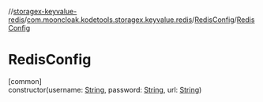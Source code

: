 //[storagex-keyvalue-redis](../../../index.md)/[com.mooncloak.kodetools.storagex.keyvalue.redis](../index.md)/[RedisConfig](index.md)/[RedisConfig](-redis-config.md)

# RedisConfig

[common]\
constructor(username: [String](https://kotlinlang.org/api/latest/jvm/stdlib/kotlin/-string/index.html), password: [String](https://kotlinlang.org/api/latest/jvm/stdlib/kotlin/-string/index.html), url: [String](https://kotlinlang.org/api/latest/jvm/stdlib/kotlin/-string/index.html))
